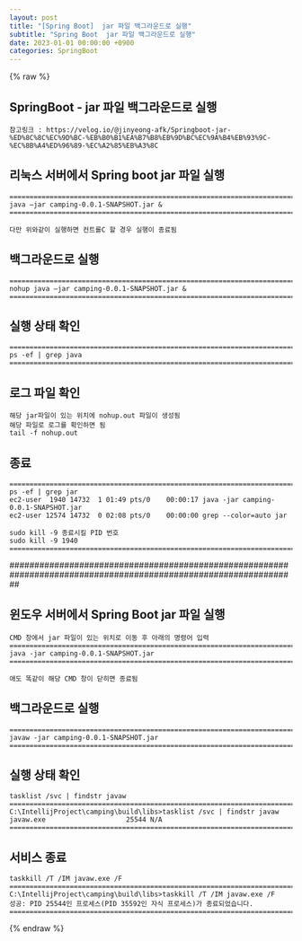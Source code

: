 ```yaml
---  
layout: post  
title: "[Spring Boot]  jar 파일 백그라운드로 실행"  
subtitle: "Spring Boot  jar 파일 백그라운드로 실행"  
date: 2023-01-01 00:00:00 +0900  
categories: SpringBoot  
---  
```

{% raw %}  
## SpringBoot - jar 파일 백그라운드로 실행  
	참고링크 : https://velog.io/@jinyeong-afk/Springboot-jar-%ED%8C%8C%EC%9D%BC-%EB%B0%B1%EA%B7%B8%EB%9D%BC%EC%9A%B4%EB%93%9C-%EC%8B%A4%ED%96%89-%EC%A2%85%EB%A3%8C  
  
## 리눅스 서버에서 Spring boot jar 파일 실행  
	======================================================================================================  
	java –jar camping-0.0.1-SNAPSHOT.jar &  
	======================================================================================================  
  
	다만 위와같이 실행하면 컨트롤C 할 경우 실행이 종료됨  
  
## 백그라운드로 실행  
	======================================================================================================  
	nohup java –jar camping-0.0.1-SNAPSHOT.jar &  
	======================================================================================================  
  
## 실행 상태 확인  
  
	======================================================================================================  
	ps -ef | grep java  
	======================================================================================================  
  
## 로그 파일 확인  
	해당 jar파일이 있는 위치에 nohup.out 파일이 생성됨  
	해당 파일로 로그를 확인하면 됨  
	tail -f nohup.out  
  
## 종료  
	======================================================================================================  
	ps -ef | grep jar  
	ec2-user  1940 14732  1 01:49 pts/0    00:00:17 java -jar camping-0.0.1-SNAPSHOT.jar  
	ec2-user 12574 14732  0 02:08 pts/0    00:00:00 grep --color=auto jar  
  
	sudo kill -9 종료시킬 PID 번호  
	sudo kill -9 1940  
	======================================================================================================  
  
##################################################################################################################  
  
## 윈도우 서버에서 Spring Boot jar 파일 실행  
	CMD 창에서 jar 파일이 있는 위치로 이동 후 아래의 명령어 입력  
	=================================================================================================================  
	java -jar camping-0.0.1-SNAPSHOT.jar  
	=================================================================================================================  
  
	애도 똑같이 해당 CMD 창이 닫히면 종료됨  
  
## 백그라운드로 실행  
  
	=================================================================================================================  
	javaw -jar camping-0.0.1-SNAPSHOT.jar  
	=================================================================================================================  
  
## 실행 상태 확인  
  
	tasklist /svc | findstr javaw  
	=================================================================================================================  
	C:\IntellijProject\camping\build\libs>tasklist /svc | findstr javaw  
	javaw.exe                    25544 N/A  
	=================================================================================================================  
  
## 서비스 종료  
  
	taskkill /T /IM javaw.exe /F  
	=================================================================================================================  
	C:\IntellijProject\camping\build\libs>taskkill /T /IM javaw.exe /F  
	성공: PID 25544인 프로세스(PID 35592인 자식 프로세스)가 종료되었습니다.  
	=================================================================================================================  
{% endraw %}